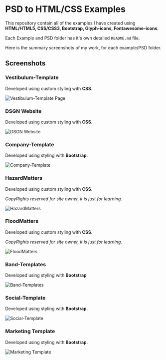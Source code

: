 
# PSD to HTML/CSS Examples

This repository contain all of the examples I have created using **HTML/HTML5, CSS/CSS3, Bootstrap, Glyph-icons, Fontawesome-icons**.

Each Example and PSD folder has it's own detailed `README.md` file.

Here is the summary screenshots of my work, for each example/PSD folder.

## Screenshots

### Vestibulum-Template

Developed using custom styling with **CSS**.

![Vestibulum-Template Page](https://github.com/fayyazns/psd-to-html-examples/blob/master/Vestibulum/screenshots/home.png)

### DSGN Website

Developed using custom styling with **CSS**.

![DSGN Website](https://github.com/fayyazns/psd-to-html-examples/blob/master/DSGN/screenshots/DSGN.png)

### Company-Template

Developed using styling with **Bootstrap**.

![Company-Template](https://github.com/fayyazns/psd-to-html-examples/blob/master/Company-Template/screenshots/main.png)

### HazardMatters

Developed using custom styling with **CSS**.

*CopyRights reserved for site owner, it is just for learning.*

![HazardMatters](https://github.com/fayyazns/psd-to-html-examples/blob/master/HazardMatters/screenshots/home.png)


### FloodMatters

Developed using custom styling with **CSS**.

*CopyRights reserved for site owner, it is just for learning.*

![FloodMatters](https://github.com/fayyazns/psd-to-html-examples/blob/master/FloodMatters/screenshot/main.png)


### Band-Templates

Developed using styling with **Bootstrap**

![Band-Templates](https://github.com/fayyazns/psd-to-html-examples/blob/master/band-template/screenshots/main.png)

### Social-Template

Developed using styling with **Bootstrap**.

![Social-Template](https://github.com/fayyazns/psd-to-html-examples/blob/master/social-template/screenshots/main.png)

### Marketing Template

Developed using styling with **Bootstrap**.

![Marketing Template](https://github.com/fayyazns/psd-to-html-examples/blob/master/marketing-template/screenshots/main.png)

